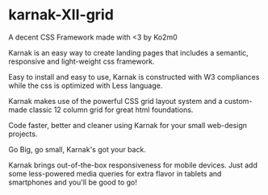 # karnak-XII-grid
A decent CSS Framework made with &lt;3 by Ko2m0


Karnak is an easy way to create landing pages that includes a semantic, responsive and light-weight css framework.

Easy to install and easy to use, Karnak is constructed with W3 compliances while the css is optimized with Less language.

Karnak makes use of the powerful CSS grid layout system and a custom-made classic 12 column grid for great html foundations.

Code faster, better and cleaner using Karnak for your small web-design projects.

Go Big, go small, Karnak's got your back.

Karnak brings out-of-the-box responsiveness for mobile devices.
Just add some less-powered media queries for extra flavor in tablets and smartphones and you'll be good to go!
